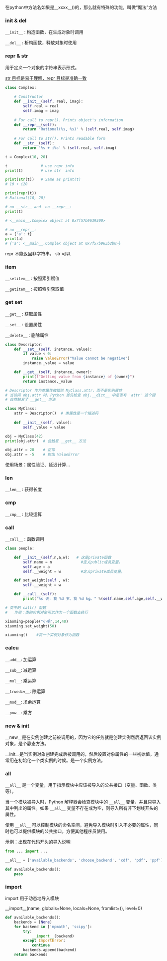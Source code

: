 
在python中方法名如果是__xxxx__()的，那么就有特殊的功能，叫做“魔法”方法


### init & del

`__init__` : 构造函数，在生成对象时调用

`__del__` : 析构函数，释放对象时使用

### repr & str

用于定义一个对象的字符串表示形式。

<u>str 目标是易于理解，repr 目标是准确一致</u>

```python
class Complex:
  
    # Constructor
    def __init__(self, real, imag):
        self.real = real
        self.imag = imag
  
    # For call to repr(). Prints object's information
    def __repr__(self):
        return 'Rational(%s, %s)' % (self.real, self.imag)    
  
    # For call to str(). Prints readable form
    def __str__(self):
        return '%s + i%s' % (self.real, self.imag)    

t = Complex(10, 20)

t               # use repr info
print(t)        # use str  info

print(str(t))   # Same as print(t)
# 10 + i20

print(repr(t))
# Rational(10, 20)
```

```python
# no __str__ and  no __repr__: 
print(t)

# <__main__.Complex object at 0x7f57b9639300>

# no __repr__:
a = {'a': t}
print(a)
# {'a': <__main__.Complex object at 0x7f57b963b2b0>}
```

repr 不能返回非字符串， str 可以

### item

`__setitem__` : 按照索引赋值

`__getitem__` : 按照索引获取值

### get set


`__get__` : 获取属性

`__set__` : 设置属性

`__delete__` : 删除属性


```python
class Descriptor:
    def __set__(self, instance, value):
        if value < 0:
            raise ValueError("Value cannot be negative")
        instance._value = value

    def __get__(self, instance, owner):
        print(f"Getting value from {instance} of {owner}")
        return instance._value

# Descriptor 作为类属性被赋给 MyClass.attr，而不是实例属性
# 当访问 obj.attr 时，Python 首先检查 obj.__dict__ 中是否有 'attr' 这个键
# 自然触发了 __get__ 方法

class MyClass:
    attr = Descriptor()  # 类属性是一个描述符
    
    def __init__(self, value):
        self._value = value

obj = MyClass(42)
print(obj.attr)  # 会触发 __get__ 方法

obj.attr = 20    # 正常
obj.attr = -5    # 抛出 ValueError
```


使用场景：属性验证、延迟计算...




### len 

`__len__` : 获得长度

### cmp

`__cmp__` : 比较运算

### call

`__call__` : 函数调用

```python
class people:

    def __init__(self,n,a,w):   # 这是private函数
        self.name = n             #定义public成员变量。
        self.age = a
        self.__weight = w         #定义private成员变量。

    def set_weight(self , w):
        self.__weight = w

    def __call__(self):          
        print("%s 说: 我 %d 岁。我 %d kg。" %(self.name,self.age,self.__weight))

# 类中的 call() 函数
#   作用：类的实例对象可以作为一个函数去执行

xiaoming=people("小明",14,40)
xiaoming.set_weight(50)  

xiaoming()    #将一个实例对象作为函数
```

### calcu 

`__add__`: 加运算

`__sub__`: 减运算

`__mul__`: 乘运算

`__truediv__`: 除运算

`__mod__`: 求余运算

`__pow__`: 乘方

### new & init


__new__是在实例创建之前被调用的，因为它的任务就是创建实例然后返回该实例对象，是个静态方法。

__init__是当实例对象创建完成后被调用的，然后设置对象属性的一些初始值，通常用在初始化一个类实例的时候。是一个实例方法。


### all

`__all__` 是一个变量，用于指示模块中应该被导入的公共接口（变量、函数、类等）。 

当一个模块被导入时，Python 解释器会检查模块中的 `__all__` 变量，并且只导入其中列出的属性。如果 `__all__` 变量不存在或为空，则导入所有非下划线开头的属性。

使用 `__all__` 可以控制模块的命名空间，避免导入模块时引入不必要的属性，同时也可以提供模块的公共接口，方便其他程序员使用。


示例：出现在代码开头的导入说明

```python
from ... import ...

__all__ = ['available_backends', 'choose_backend', 'cdf', 'pdf', 'ppf']

def available_backends():
    pass
```



### import

import 用于动态地导入模块

\_\_import\_\_(name, globals=None, locals=None, fromlist=(), level=0)

```python
def available_backends():
    backends = [None]
    for backend in ['mpmath', 'scipy']:
        try:
            __import__(backend)
        except ImportError:
            continue
        backends.append(backend)
    return backends
```